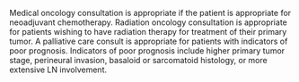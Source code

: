 Medical oncology consultation is appropriate if the patient is appropriate for neoadjuvant chemotherapy. Radiation oncology consultation is appropriate for patients wishing to have radiation therapy for treatment of their primary tumor. A palliative care consult is appropriate for patients with indicators of poor prognosis. Indicators of poor prognosis include higher primary tumor stage, perineural invasion, basaloid or sarcomatoid histology, or more extensive LN involvement.